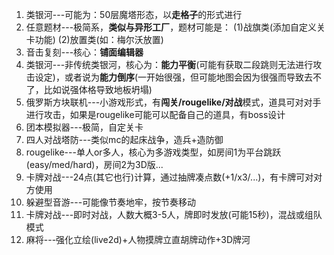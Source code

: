 1. 类银河---可能为：50层魔塔形态，以**走格子**的形式进行
2. 任意题材---极简系，**类似与异形工厂**，题材可能是：
    (1)战旗类(添加自定义关卡功能)
    (2)放置类(如：梅尔沃放置)
3. 音击复刻---核心：**铺面编辑器**
4. 类银河---非传统类银河，核心为：**能力平衡**(可能有获取二段跳则无法进行攻击设定)，或者说为**能力倒序**(一开始很强，但可能地图会因为很强而导致去不了，比如说强体格导致地板坍塌)
5. 俄罗斯方块联机---小游戏形式，有**闯关/rougelike/对战**模式，道具可对对手进行攻击，如果是rougelike可能可以配备自己的道具，有boss设计
6. 团本模拟器---极简，自定关卡
7. 四人对战塔防---类似mc的起床战争，造兵+造防御
8. rougelike---单人or多人，核心为多游戏类型，如房间1为平台跳跃(easy/med/hard)，房间2为3D版...
9.  卡牌对战---24点(其它也行)计算，通过抽牌凑点数(+1/x3/...)，有卡牌可对对方使用
10. 躲避型音游---可能像节奏地牢，按节奏移动
11. 卡牌对战---即时对战，人数大概3-5人，牌即时发放(可能15秒)，混战或组队模式
12. 麻将---强化立绘(live2d)+人物摸牌立直胡牌动作+3D牌河